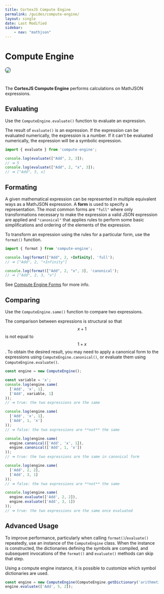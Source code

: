 ```yaml
---
title: CortexJS Compute Engine
permalink: /guides/compute-engine/
layout: single
date: Last Modified
sidebar:
    - nav: "mathjson"
---
```

<script type='module'>
    import {renderMathInDocument} from '//unpkg.com/mathlive/dist/mathlive.mjs';
    renderMathInDocument();
</script>
# Compute Engine

<img src='/assets/Compute-Engine-2.png' style='margin-bottom:2em;  border-radius:8px; border:1px solid #203346'>

The **CortexJS Compute Engine** performs calculations on MathJSON expressions.

## Evaluating

Use the `ComputeEngine.evaluate()` function to evaluate an expression.

The result of `evaluate()` is an expression. If the expression can 
be evaluated numerically, the expression is a number. If it can't be
evaluated numerically, the expression will be a symbolic expression.

```js
import { evaluate } from 'compute-engine';

console.log(evaluate(["Add", 2, 3]);
// ➔ 5
console.log(evaluate(["Add", 2, "x", 3]);
// ➔ ["Add", 5, x]
```

## Formating

A given mathematical expression can be represented in multiple equivalent ways
as a MathJSON expression. A **form** is used to specify a representation. The most common forms are `"full"` where only transformations necessary to make the expression a valid JSON expression are applied and `"canonical"` that applies rules to perform some basic simplifications and ordering of the
elements of the expression.

To transform an expression using the rules for a particular form, use the
`format()` function.


```js
import { format } from 'compute-engine';

console.log(format(["Add", 2, +Infinity], 'full');
// ➔ ["Add", 2, "+Infinity"]

console.log(format(["Add", 2, "x", 3], 'canonical');
// ➔ ["Add", 2, 3, "x"]
```

See [Compute Engine Forms](/guides/compute-engine-forms/) for more info.

## Comparing

Use the `ComputeEngine.same()` function to compare two expressions.

The comparison between expressions is structural so that $$x + 1$$ is not equal
to $$1 + x$$. To obtain the desired result, you may need to apply a canonical
form to the expressions using `ComputeEngine.canonical()`, or evaluate them using `ComputeEngine.evaluate()`.

```js
const engine = new ComputeEngine();

const variable = 'x';
console.log(engine.same(
  ['Add', 'x', 1], 
  ['Add', variable, 1]
));
// ➔ true: the two expressions are the same

console.log(engine.same(
  ['Add', 'x', 1], 
  ['Add', 1, 'x']
));
// ➔ false: the two expressions are **not** the same

console.log(engine.same(
  engine.canonical(['Add', 'x', 1]),
  engine.canonical(['Add', 1, 'x'])
));
// ➔ true: the two expressions are the same in canonical form

console.log(engine.same(
  ['Add', 2, 2],
  ['Add', 3, 1]
));
// ➔ false: the two expressions are **not** the same

console.log(engine.same(
  engine.evaluate(['Add', 2, 2]),
  engine.evaluate(['Add', 3, 1])
));
// ➔ true: the two expressions are the same once evaluated
```


## Advanced Usage

To improve performance, particularly when calling `format()`/`evaluate()`
repeatedly, use an instance of the `ComputeEngine` class. When the instance is
constructed, the dictionaries defining the symbols are compiled, and subsequent
invocations of the `format()` and `evaluate()` methods can skip that step.

Using a compute engine instance, it is possible to customize which symbol
dictionaries are used.

```js
const engine = new ComputeEngine(ComputeEngine.getDictionary('arithmetic'));
engine.evaluate(['Add', 5, 2]);
```

